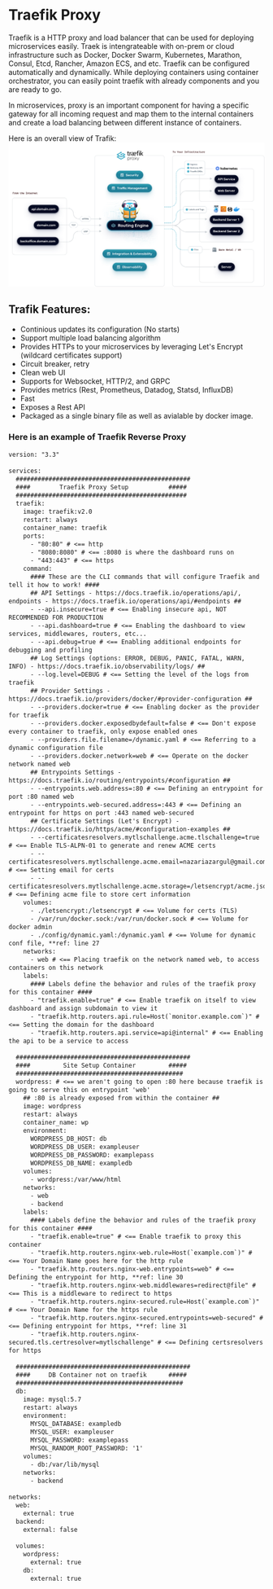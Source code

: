 # Traefik Proxy

Traefik is a HTTP proxy and load balancer that can be used for deploying microservices easily. Traek is intengrateable with on-prem or cloud infrastructure such as Docker, Docker Swarm, Kubernetes, Marathon, Consul, Etcd, Rancher, Amazon ECS, and etc. Traefik can be configured automatically and dynamically. While deploying containers using container orchestrator, you can easily point traefik with already components and you are ready to go.  

In microservices, proxy is an important component for having a specific gateway for all incoming request and map them to the internal containers and create a load balancing between different instance of containers.  

Here is an overall view of Trafik:
![](https://github.com/traefik/traefik/raw/master/docs/content/assets/img/traefik-architecture.png)

## Trafik Features:
- Continious updates its configuration (No starts)
- Support multiple load balancing algorithm
- Provides HTTPs to your microservices by leveraging Let's Encrypt (wildcard certificates support)
- Circuit breaker, retry
- Clean web UI
- Supports for Websocket, HTTP/2, and GRPC 
- Provides metrics (Rest, Prometheus, Datadog, Statsd, InfluxDB)
- Fast
- Exposes a Rest API
- Packaged as a single binary file as well as avialable by docker image.


### Here is an example of Traefik Reverse Proxy
```
version: "3.3"

services:
  ################################################
  ####        Traefik Proxy Setup           #####
  ###############################################
  traefik:
    image: traefik:v2.0
    restart: always
    container_name: traefik
    ports:
      - "80:80" # <== http
      - "8080:8080" # <== :8080 is where the dashboard runs on
      - "443:443" # <== https
    command:
      #### These are the CLI commands that will configure Traefik and tell it how to work! ####
      ## API Settings - https://docs.traefik.io/operations/api/, endpoints - https://docs.traefik.io/operations/api/#endpoints ##
      - --api.insecure=true # <== Enabling insecure api, NOT RECOMMENDED FOR PRODUCTION
      - --api.dashboard=true # <== Enabling the dashboard to view services, middlewares, routers, etc...
      - --api.debug=true # <== Enabling additional endpoints for debugging and profiling
      ## Log Settings (options: ERROR, DEBUG, PANIC, FATAL, WARN, INFO) - https://docs.traefik.io/observability/logs/ ##
      - --log.level=DEBUG # <== Setting the level of the logs from traefik
      ## Provider Settings - https://docs.traefik.io/providers/docker/#provider-configuration ##
      - --providers.docker=true # <== Enabling docker as the provider for traefik
      - --providers.docker.exposedbydefault=false # <== Don't expose every container to traefik, only expose enabled ones
      - --providers.file.filename=/dynamic.yaml # <== Referring to a dynamic configuration file
      - --providers.docker.network=web # <== Operate on the docker network named web
      ## Entrypoints Settings - https://docs.traefik.io/routing/entrypoints/#configuration ##
      - --entrypoints.web.address=:80 # <== Defining an entrypoint for port :80 named web
      - --entrypoints.web-secured.address=:443 # <== Defining an entrypoint for https on port :443 named web-secured
      ## Certificate Settings (Let's Encrypt) -  https://docs.traefik.io/https/acme/#configuration-examples ##
      - --certificatesresolvers.mytlschallenge.acme.tlschallenge=true # <== Enable TLS-ALPN-01 to generate and renew ACME certs
      - --certificatesresolvers.mytlschallenge.acme.email=nazariazargul@gmail.com # <== Setting email for certs
      - --certificatesresolvers.mytlschallenge.acme.storage=/letsencrypt/acme.json # <== Defining acme file to store cert information
    volumes:
      - ./letsencrypt:/letsencrypt # <== Volume for certs (TLS)
      - /var/run/docker.sock:/var/run/docker.sock # <== Volume for docker admin
      - ./config/dynamic.yaml:/dynamic.yaml # <== Volume for dynamic conf file, **ref: line 27
    networks:
      - web # <== Placing traefik on the network named web, to access containers on this network
    labels:
      #### Labels define the behavior and rules of the traefik proxy for this container ####
      - "traefik.enable=true" # <== Enable traefik on itself to view dashboard and assign subdomain to view it
      - "traefik.http.routers.api.rule=Host(`monitor.example.com`)" # <== Setting the domain for the dashboard
      - "traefik.http.routers.api.service=api@internal" # <== Enabling the api to be a service to access

  ################################################
  ####         Site Setup Container         #####
  ##############################################
  wordpress: # <== we aren't going to open :80 here because traefik is going to serve this on entrypoint 'web'
    ## :80 is already exposed from within the container ##
    image: wordpress
    restart: always
    container_name: wp
    environment:
      WORDPRESS_DB_HOST: db
      WORDPRESS_DB_USER: exampleuser
      WORDPRESS_DB_PASSWORD: examplepass
      WORDPRESS_DB_NAME: exampledb
    volumes:
      - wordpress:/var/www/html
    networks:
      - web
      - backend
    labels:
      #### Labels define the behavior and rules of the traefik proxy for this container ####
      - "traefik.enable=true" # <== Enable traefik to proxy this container
      - "traefik.http.routers.nginx-web.rule=Host(`example.com`)" # <== Your Domain Name goes here for the http rule
      - "traefik.http.routers.nginx-web.entrypoints=web" # <== Defining the entrypoint for http, **ref: line 30
      - "traefik.http.routers.nginx-web.middlewares=redirect@file" # <== This is a middleware to redirect to https
      - "traefik.http.routers.nginx-secured.rule=Host(`example.com`)" # <== Your Domain Name for the https rule
      - "traefik.http.routers.nginx-secured.entrypoints=web-secured" # <== Defining entrypoint for https, **ref: line 31
      - "traefik.http.routers.nginx-secured.tls.certresolver=mytlschallenge" # <== Defining certsresolvers for https

  ################################################
  ####     DB Container not on traefik      #####
  ##############################################
  db:
    image: mysql:5.7
    restart: always
    environment:
      MYSQL_DATABASE: exampledb
      MYSQL_USER: exampleuser
      MYSQL_PASSWORD: examplepass
      MYSQL_RANDOM_ROOT_PASSWORD: '1'
    volumes:
      - db:/var/lib/mysql
    networks:
      - backend

networks:
  web:
    external: true
  backend:
    external: false

  volumes:
    wordpress:
      external: true
    db:
      external: true
```
